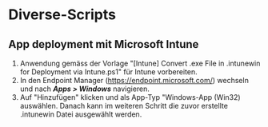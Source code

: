 # Diverse-Scripts
## App deployment mit Microsoft Intune
1. Anwendung gemäss der Vorlage "[Intune] Convert .exe File in .intunewin for Deployment via Intune.ps1" für Intune vorbereiten.
2. In den Endpoint Manager (https://endpoint.microsoft.com/) wechseln und nach <b><i>Apps > Windows</b></i> navigieren.
3. Auf "Hinzufügen" klicken und als App-Typ "Windows-App (Win32) auswählen. Danach kann im weiteren Schritt die zuvor erstellte .intunewin Datei ausgewählt werden.